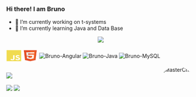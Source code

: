 ### Hi there! I am Bruno


- 🔭 I’m currently working on t-systems
- 🌱 I’m currently learning Java and Data Base

<div align="center">
  
  <img height="180em" src="https://github-readme-stats.vercel.app/api/top-langs/?username=Bruno-ferrariv&layout=compact&langs_count=7&theme=dark"/>
</div>
  

<div style="display: inline_block"><br>
   <img align="center" alt="Bruno-Js" height="30" width="40" src="https://raw.githubusercontent.com/devicons/devicon/master/icons/javascript/javascript-plain.svg">
  
 <img align="center" alt="Bruno-HTML" height="30" width="40" src="https://raw.githubusercontent.com/devicons/devicon/master/icons/html5/html5-original.svg">
  
  <img align= "center" alt="Bruno-Angular" height="30" widht="40" src="https://cdn.jsdelivr.net/gh/devicons/devicon/icons/angularjs/angularjs-plain.svg" />
  
  <img align= "center" alt="Bruno-Java" height="30" widht="40" src="https://cdn.jsdelivr.net/gh/devicons/devicon/icons/java/java-original-wordmark.svg" />
  
  <img align= "center" alt="Bruno-MySQL" height="30" widht="40" src="https://cdn.jsdelivr.net/gh/devicons/devicon/icons/mysql/mysql-original.svg" />
  
  <img align= "right" alt="MasterChief" height="150" style="border-radius:50px;"
       src=https://static.wikia.nocookie.net/deathbattle/images/a/a6/Portrait.masterchief.png/revision/latest/top-crop/width/360/height/450?cb>
  

  

</div>
  
  ##
  
  <div> 
  
  <a href="https://instagram.com/brunoferrari117" target="_blank"><img src="https://img.shields.io/badge/-Instagram-%23E4405F?style=for-the-badge&logo=instagram&logoColor=white" target="_blank"></a>
 	
  <a href = "mailto:brunofvincensi@gmail.com"><img src="https://img.shields.io/badge/-Gmail-%23333?style=for-the-badge&logo=gmail&logoColor=white" target="_blank"></a>
  <a href="https://www.linkedin.com/in/bruno-ferrari-vincensi-0ab567208/" target="_blank"><img src="https://img.shields.io/badge/-LinkedIn-%230077B5?style=for-the-badge&logo=linkedin&logoColor=white" target="_blank"></a> 
 

</div>
